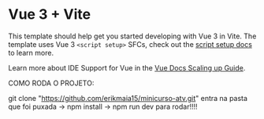 # Vue 3 + Vite

This template should help get you started developing with Vue 3 in Vite. The template uses Vue 3 `<script setup>` SFCs, check out the [script setup docs](https://v3.vuejs.org/api/sfc-script-setup.html#sfc-script-setup) to learn more.

Learn more about IDE Support for Vue in the [Vue Docs Scaling up Guide](https://vuejs.org/guide/scaling-up/tooling.html#ide-support).



COMO RODA O PROJETO:

git clone "https://github.com/erikmaia15/minicurso-atv.git"
entra na pasta que foi puxada ->
npm install -> 
npm run dev 
para rodar!!!!
